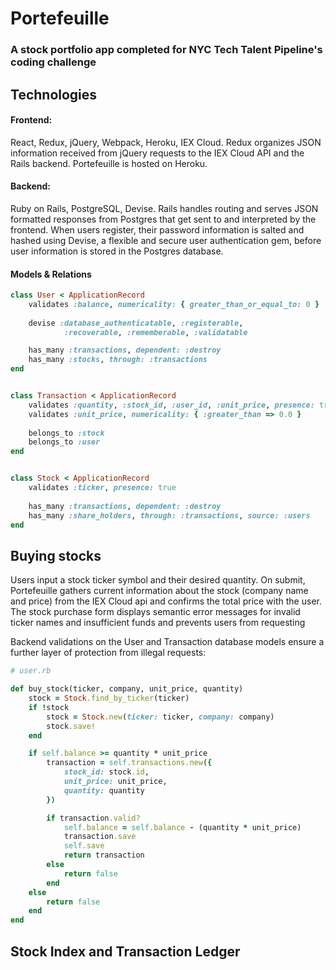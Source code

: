 # Portefeuille

### A stock portfolio app completed for NYC Tech Talent Pipeline's coding challenge

## Technologies

#### Frontend:

React, Redux, jQuery, Webpack, Heroku, IEX Cloud. Redux organizes JSON information received from jQuery requests to the IEX Cloud API and the Rails backend. Portefeuille is hosted on Heroku. 

#### Backend: 

Ruby on Rails, PostgreSQL, Devise. Rails handles routing and serves JSON formatted responses from Postgres that get sent to and interpreted by the frontend. When users register, their password information is salted and hashed using Devise, a flexible and secure user authentication gem, before  user information is stored in the Postgres database. 

#### Models & Relations
```ruby
class User < ApplicationRecord
	validates :balance, numericality: { greater_than_or_equal_to: 0 }
	
	devise :database_authenticatable, :registerable,
			:recoverable, :rememberable, :validatable

	has_many :transactions, dependent: :destroy
	has_many :stocks, through: :transactions
end


class Transaction < ApplicationRecord
	validates :quantity, :stock_id, :user_id, :unit_price, presence: true
	validates :unit_price, numericality: { :greater_than => 0.0 }
	
	belongs_to :stock
	belongs_to :user
end


class Stock < ApplicationRecord
    validates :ticker, presence: true
    
    has_many :transactions, dependent: :destroy
    has_many :share_holders, through: :transactions, source: :users
end
```


## Buying stocks

Users input a stock ticker symbol and their desired quantity. On submit, Portefeuille gathers current information about the stock (company name and price) from the IEX Cloud api and confirms the total price with the user. The stock purchase form displays semantic error messages for invalid ticker names and insufficient funds and prevents users from requesting 

Backend validations on the User and Transaction database models ensure a further layer of protection from illegal requests: 

```ruby
# user.rb

def buy_stock(ticker, company, unit_price, quantity)
	stock = Stock.find_by_ticker(ticker)
	if !stock 
		stock = Stock.new(ticker: ticker, company: company)
		stock.save!
	end

	if self.balance >= quantity * unit_price
		transaction = self.transactions.new({
			stock_id: stock.id,
			unit_price: unit_price,
			quantity: quantity 
		})

		if transaction.valid?
			self.balance = self.balance - (quantity * unit_price)
			transaction.save
			self.save
			return transaction
		else 
			return false
		end
	else
		return false
	end
end
```

## Stock Index and Transaction Ledger

